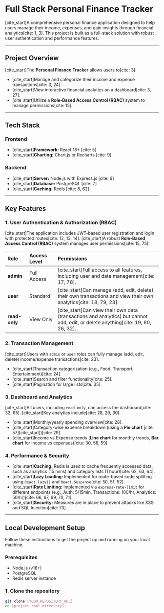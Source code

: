 # Full Stack Personal Finance Tracker

[cite_start]A comprehensive personal finance application designed to help users manage their income, expenses, and gain insights through financial analytics[cite: 1, 3]. This project is built as a full-stack solution with robust user authentication and performance features.

---

##  Project Overview

[cite_start]The **Personal Finance Tracker** allows users to[cite: 3]:
* [cite_start]Manage and categorize their income and expense transactions[cite: 3, 24].
* [cite_start]View interactive financial analytics on a dashboard[cite: 3, 27].
* [cite_start]Utilize a **Role-Based Access Control (RBAC)** system to manage permissions[cite: 15].

---

## Tech Stack

### Frontend
* [cite_start]**Framework:** React 18+ [cite: 5]
* [cite_start]**Charting:** Chart.js or Recharts [cite: 9]

### Backend
* [cite_start]**Server:** Node.js with Express.js [cite: 6]
* [cite_start]**Database:** PostgreSQL [cite: 7]
* [cite_start]**Caching:** Redis [cite: 8, 62]

---

## Key Features

### 1. User Authentication & Authorization (RBAC)
[cite_start]The application includes JWT-based user registration and login with protected routes[cite: 12, 13, 14]. [cite_start]A robust **Role-Based Access Control (RBAC)** system manages user permissions[cite: 15, 75]:

| Role | Access Level | Permissions |
| :--- | :--- | :--- |
| **admin** | Full Access | [cite_start]Full access to all features, including user and data management[cite: 17, 78]. |
| **user** | Standard | [cite_start]Can manage (add, edit, delete) their own transactions and view their own analytics[cite: 18, 79, 23]. |
| **read-only** | View Only | [cite_start]Can view their own data (transactions and analytics) but cannot add, edit, or delete anything[cite: 19, 80, 26, 32]. |

### 2. Transaction Management
[cite_start]Users with `admin` or `user` roles can fully manage (add, edit, delete) income/expense transactions[cite: 23].
* [cite_start]Transaction categorization (e.g., Food, Transport, Entertainment)[cite: 24].
* [cite_start]Search and filter functionality[cite: 25].
* [cite_start]Pagination for large lists[cite: 35].

### 3. Dashboard and Analytics
[cite_start]All users, including `read-only`, can access the dashboard[cite: 32, 85]. [cite_start]Key analytics include[cite: 28, 29, 30]:
* [cite_start]Monthly/yearly spending overview[cite: 28].
* [cite_start]Category-wise expense breakdown (using a **Pie chart** [cite: 57][cite_start])[cite: 29].
* [cite_start]Income vs Expense trends (**Line chart** for monthly trends, **Bar chart** for income vs expenses)[cite: 30, 58, 59].

### 4. Performance & Security
* [cite_start]**Caching:** Redis is used to cache frequently accessed data, such as analytics (15 mins) and category lists (1 hour)[cite: 62, 63, 64].
* [cite_start]**Lazy Loading:** Implemented for route-based code splitting using `React.lazy()` and `React.Suspense`[cite: 50, 51, 52].
* [cite_start]**Rate Limiting:** Implemented via `express-rate-limit` for different endpoints (e.g., Auth: 5/15min, Transactions: 100/hr, Analytics: 50/hr)[cite: 66, 67, 69, 70, 71].
* [cite_start]**Security:** Measures are in place to prevent attacks like XSS and SQL Injection[cite: 73].

---

## Local Development Setup

Follow these instructions to get the project up and running on your local machine.

### Prerequisites
* Node.js (v18+)
* PostgreSQL
* Redis server instance

### 1. Clone the repository
```bash
git clone [YOUR_REPOSITORY_URL]
cd [project-root-directory]